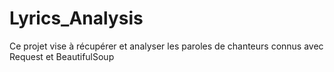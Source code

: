 # Lyrics_Analysis
Ce projet vise à récupérer et analyser les paroles de chanteurs connus avec Request et BeautifulSoup
